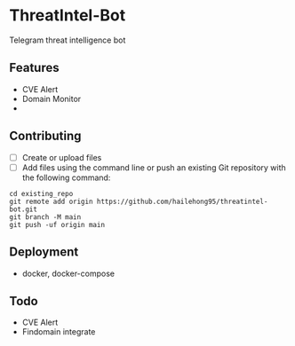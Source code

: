 # ThreatIntel-Bot

Telegram threat intelligence bot

## Features

- CVE Alert
- Domain Monitor
- 

## Contributing

- [ ] Create or upload files
- [ ] Add files using the command line or push an existing Git repository with the following command:

```
cd existing_repo
git remote add origin https://github.com/hailehong95/threatintel-bot.git
git branch -M main
git push -uf origin main
```

## Deployment

- docker, docker-compose


## Todo

- CVE Alert
- Findomain integrate
